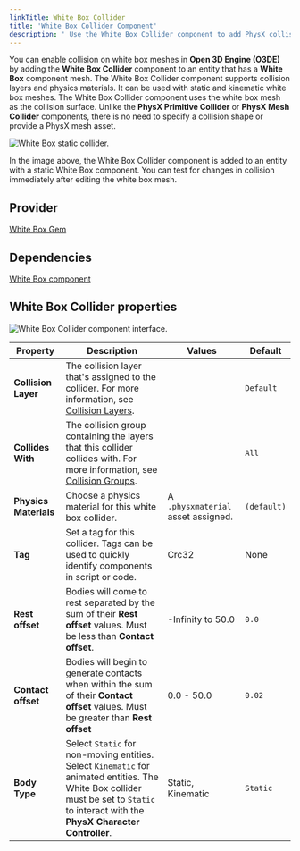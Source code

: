 ```yaml
---
linkTitle: White Box Collider
title: 'White Box Collider Component'
description: ' Use the White Box Collider component to add PhysX collision to white box meshes in Open 3D Engine (O3DE). '
---
```





You can enable collision on white box meshes in **Open 3D Engine (O3DE)** by adding the **White Box Collider** component to an entity that has a **White Box** component mesh. The White Box Collider component supports collision layers and physics materials. It can be used with static and kinematic white box meshes. The White Box Collider component uses the white box mesh as the collision surface. Unlike the **PhysX Primitive Collider** or **PhysX Mesh Collider** components, there is no need to specify a collision shape or provide a PhysX mesh asset.

![White Box static collider.](/images/user-guide/components/reference/shape/white-box-collider-A.gif)

In the image above, the White Box Collider component is added to an entity with a static White Box component. You can test for changes in collision immediately after editing the white box mesh.

## Provider

[White Box Gem](/docs/user-guide/gems/reference/design/white-box)

## Dependencies

[White Box component](./white-box)

## White Box Collider properties 

![White Box Collider component interface.](/images/user-guide/components/reference/shape/white-box-collider-component-ui-01.png)

| Property | Description | Values | Default |
|-|-|-|-|
| **Collision Layer** | The collision layer that's assigned to the collider. For more information, see [Collision Layers](/docs/user-guide/interactivity/physics/nvidia-physx/configuring/configuration-collision-layers/). || `Default` |
| **Collides With** | The collision group containing the layers that this collider collides with. For more information, see [Collision Groups](/docs/user-guide/interactivity/physics/nvidia-physx/configuring/configuration-collision-groups/). || `All` |
| **Physics Materials** | Choose a physics material for this white box collider. | A `.physxmaterial` asset assigned. | `(default)` |
| **Tag** | Set a tag for this collider. Tags can be used to quickly identify components in script or code. | Crc32 | None |
| **Rest offset** | Bodies will come to rest separated by the sum of their **Rest offset** values. Must be less than **Contact offset**. | -Infinity to 50.0 | `0.0` |
| **Contact offset** | Bodies will begin to generate contacts when within the sum of their **Contact offset** values.  Must be greater than **Rest offset** | 0.0 - 50.0 | `0.02` |
| **Body Type** | Select `Static` for non-moving entities. Select `Kinematic` for animated entities. The White Box collider must be set to `Static` to interact with the **PhysX Character Controller**. | Static, Kinematic | `Static` |
